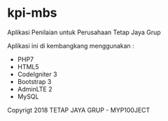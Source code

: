 # kpi-mbs
Aplikasi Penilaian untuk Perusahaan Tetap Jaya Grup

Aplikasi ini di kembangkang menggunakan :
- PHP7
- HTML5
- CodeIgniter 3
- Bootstrap 3
- AdminLTE 2
- MySQL

Copyrigt 2018 TETAP JAYA GRUP - MYP100JECT 

